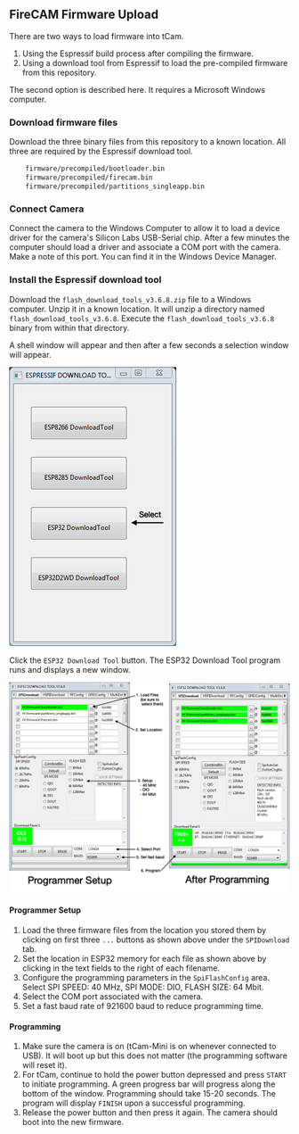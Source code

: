## FireCAM Firmware Upload
There are two ways to load firmware into tCam.

1. Using the Espressif build process after compiling the firmware.
2. Using a download tool from Espressif to load the pre-compiled firmware from this repository.

The second option is described here.  It requires a Microsoft Windows computer.

### Download firmware files
Download the three binary files from this repository to a known location.  All three are required by the Espressif download tool.

```
	firmware/precompiled/bootloader.bin
	firmware/precompiled/firecam.bin
	firmware/precompiled/partitions_singleapp.bin
```

### Connect Camera
Connect the camera to the Windows Computer to allow it to load a device driver for the camera's Silicon Labs USB-Serial chip.  After a few minutes the computer should load a driver and associate a COM port with the camera.  Make a note of this port.  You can find it in the Windows Device Manager.

### Install the Espressif download tool
Download the `flash_download_tools_v3.6.8.zip` file to a Windows computer.  Unzip it in a known location.  It will unzip a directory named `flash_download_tools_v3.6.8`.  Execute the ```flash_download_tools_v3.6.8``` binary from within that directory.

A shell window will appear and then after a few seconds a selection window will appear.

![Espressif Tool Selection](pictures/tool_selection.png)

Click the `ESP32 Download Tool` button.  The ESP32 Download Tool program runs and displays a new window.

![Espressif ESP32 Download Tool](pictures/program_setup.png)

#### Programmer Setup

1. Load the three firmware files from the location you stored them by clicking on first three `...` buttons as shown above under the `SPIDownload` tab.
2. Set the location in ESP32 memory for each file as shown above by clicking in the text fields to the right of each filename.
3. Configure the programming parameters in the `SpiFlashConfig` area.  Select SPI SPEED: 40 MHz, SPI MODE: DIO, FLASH SIZE: 64 Mbit.
4. Select the COM port associated with the camera.
5. Set a fast baud rate of 921600 baud to reduce programming time.

#### Programming

1. Make sure the camera is on (tCam-Mini is on whenever connected to USB).  It will boot up but this does not matter (the programming software will reset it).
2. For tCam, continue to hold the power button depressed and press `START` to initiate programming.  A green progress bar will progress along the bottom of the window.  Programming should take 15-20 seconds.  The program will display `FINISH` upon a successful programming.
3. Release the power button and then press it again.  The camera should boot into the new firmware.

